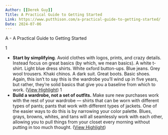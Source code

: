 ```yaml
---
Author: [[Derek Guy]]
Title: A Practical Guide to Getting Started
Link: https://www.putthison.com/a-practical-guide-to-getting-started/
Date: 2024-07-06
---
```

A - A Practical Guide to Getting Started

1
- **Start by simplifying**. Avoid clothes with logos, prints, and crazy details. Instead focus on great basics (by which, we mean basics). A white t-shirt. Light blue dress shirts. White oxford button-ups. Blue jeans. Grey wool trousers. Khaki chinos. A dark suit. Great boots. Basic shoes. Again, this isn’t to say this is the wardrobe you’ll wind up in five years, but rather, they’re solid basics that give you a baseline from which to work. ([View Highlight](https://read.readwise.io/read/01h9p2h9hyabqbavbj52sq2dd2))
1
- **Build a wardrobe, not a set of outfits.** Make sure new purchases work with the rest of your wardrobe — shirts that can be worn with different types of pants; pants that work with different types of jackets. One of the easier ways to do this is by narrowing your color palette. Blues, grays, browns, whites, and tans will all seamlessly work with each other, allowing you to pull things from your closet every morning without putting in too much thought. ([View Highlight](https://read.readwise.io/read/01h9p2hw1y7h15dknmkj8f7b67))
